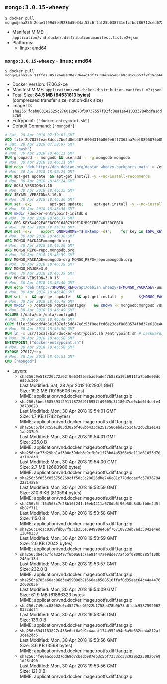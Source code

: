 ## `mongo:3.0.15-wheezy`

```console
$ docker pull mongo@sha256:2eae1f99d5e49286d5e34a153c6ffaf25b038731e1cfbd786712ced672e8e575
```

-	Manifest MIME: `application/vnd.docker.distribution.manifest.list.v2+json`
-	Platforms:
	-	linux; amd64

### `mongo:3.0.15-wheezy` - linux; amd64

```console
$ docker pull mongo@sha256:21ffd2395a86e0a38e236eec1df3734669e5e6cb9c01c6653f8f18d66679eafc
```

-	Docker Version: 17.06.2-ce
-	Manifest MIME: `application/vnd.docker.distribution.manifest.v2+json`
-	Total Size: **84.5 MB (84531613 bytes)**  
	(compressed transfer size, not on-disk size)
-	Image ID: `sha256:fdab8031e2525c2760129670f30737557f82fc8ea1e6410333284bdfa1dd57b0`
-	Entrypoint: `["docker-entrypoint.sh"]`
-	Default Command: `["mongod"]`

```dockerfile
# Sat, 28 Apr 2018 07:39:07 GMT
ADD file:2b7035feae8dccc7be4d0eb40716004316b869e6ff7363aa7eef0895076b8586 in / 
# Sat, 28 Apr 2018 07:39:07 GMT
CMD ["bash"]
# Mon, 30 Apr 2018 18:46:11 GMT
RUN groupadd -r mongodb && useradd -r -g mongodb mongodb
# Mon, 30 Apr 2018 18:46:11 GMT
RUN echo 'deb http://deb.debian.org/debian wheezy-backports main' > /etc/apt/sources.list.d/backports.list
# Mon, 30 Apr 2018 18:46:24 GMT
RUN apt-get update 	&& apt-get install -y --no-install-recommends 		ca-certificates 		jq 		numactl 		procps 	&& rm -rf /var/lib/apt/lists/*
# Mon, 30 Apr 2018 18:46:24 GMT
ENV GOSU_VERSION=1.10
# Mon, 30 Apr 2018 18:46:25 GMT
ENV JSYAML_VERSION=3.10.0
# Mon, 30 Apr 2018 18:46:36 GMT
RUN set -ex; 		apt-get update; 	apt-get install -y --no-install-recommends 		wget 	; 	rm -rf /var/lib/apt/lists/*; 		dpkgArch="$(dpkg --print-architecture | awk -F- '{ print $NF }')"; 	wget -O /usr/local/bin/gosu "https://github.com/tianon/gosu/releases/download/$GOSU_VERSION/gosu-$dpkgArch"; 	wget -O /usr/local/bin/gosu.asc "https://github.com/tianon/gosu/releases/download/$GOSU_VERSION/gosu-$dpkgArch.asc"; 	export GNUPGHOME="$(mktemp -d)"; 	gpg --keyserver ha.pool.sks-keyservers.net --recv-keys B42F6819007F00F88E364FD4036A9C25BF357DD4; 	gpg --batch --verify /usr/local/bin/gosu.asc /usr/local/bin/gosu; 	rm -r "$GNUPGHOME" /usr/local/bin/gosu.asc; 	chmod +x /usr/local/bin/gosu; 	gosu nobody true; 		wget -O /js-yaml.js "https://github.com/nodeca/js-yaml/raw/${JSYAML_VERSION}/dist/js-yaml.js"; 		apt-get purge -y --auto-remove wget
# Mon, 30 Apr 2018 18:46:36 GMT
RUN mkdir /docker-entrypoint-initdb.d
# Mon, 30 Apr 2018 18:46:37 GMT
ENV GPG_KEYS=492EAFE8CD016A07919F1D2B9ECBEC467F0CEB10
# Mon, 30 Apr 2018 18:46:38 GMT
RUN set -ex; 	export GNUPGHOME="$(mktemp -d)"; 	for key in $GPG_KEYS; do 		gpg --keyserver ha.pool.sks-keyservers.net --recv-keys "$key"; 	done; 	gpg --export $GPG_KEYS > /etc/apt/trusted.gpg.d/mongodb.gpg; 	rm -r "$GNUPGHOME"; 	apt-key list
# Mon, 30 Apr 2018 18:46:38 GMT
ARG MONGO_PACKAGE=mongodb-org
# Mon, 30 Apr 2018 18:46:39 GMT
ARG MONGO_REPO=repo.mongodb.org
# Mon, 30 Apr 2018 18:46:39 GMT
ENV MONGO_PACKAGE=mongodb-org MONGO_REPO=repo.mongodb.org
# Mon, 30 Apr 2018 18:46:39 GMT
ENV MONGO_MAJOR=3.0
# Mon, 30 Apr 2018 18:46:39 GMT
ENV MONGO_VERSION=3.0.15
# Mon, 30 Apr 2018 18:46:40 GMT
RUN echo "deb http://$MONGO_REPO/apt/debian wheezy/${MONGO_PACKAGE%-unstable}/$MONGO_MAJOR main" | tee "/etc/apt/sources.list.d/${MONGO_PACKAGE%-unstable}.list"
# Mon, 30 Apr 2018 18:46:48 GMT
RUN set -x 	&& apt-get update 	&& apt-get install -y 		${MONGO_PACKAGE}=$MONGO_VERSION 		${MONGO_PACKAGE}-server=$MONGO_VERSION 		${MONGO_PACKAGE}-shell=$MONGO_VERSION 		${MONGO_PACKAGE}-mongos=$MONGO_VERSION 		${MONGO_PACKAGE}-tools=$MONGO_VERSION 	&& rm -rf /var/lib/apt/lists/* 	&& rm -rf /var/lib/mongodb 	&& mv /etc/mongod.conf /etc/mongod.conf.orig
# Mon, 30 Apr 2018 18:46:48 GMT
RUN mkdir -p /data/db /data/configdb 	&& chown -R mongodb:mongodb /data/db /data/configdb
# Mon, 30 Apr 2018 18:46:49 GMT
VOLUME [/data/db /data/configdb]
# Mon, 30 Apr 2018 18:46:49 GMT
COPY file:536cddf4d6e1f87efc5d647e6253f8eefcd6e23caf8860574fbd37e620e4683f in /usr/local/bin/ 
# Mon, 30 Apr 2018 18:46:50 GMT
RUN ln -s usr/local/bin/docker-entrypoint.sh /entrypoint.sh # backwards compat
# Mon, 30 Apr 2018 18:46:50 GMT
ENTRYPOINT ["docker-entrypoint.sh"]
# Mon, 30 Apr 2018 18:46:50 GMT
EXPOSE 27017/tcp
# Mon, 30 Apr 2018 18:46:51 GMT
CMD ["mongod"]
```

-	Layers:
	-	`sha256:9e518726c72a62f0e63422e3bad9ade47b838a19c6911fa7bb8e00dc685dc366`  
		Last Modified: Sat, 28 Apr 2018 10:29:01 GMT  
		Size: 19.2 MB (19165606 bytes)  
		MIME: application/vnd.docker.image.rootfs.diff.tar.gzip
	-	`sha256:5bec5585393f2911f872649f6957fd9605c3f180d7cd0cbd0f4cefe43d709028`  
		Last Modified: Mon, 30 Apr 2018 19:54:01 GMT  
		Size: 1.7 KB (1742 bytes)  
		MIME: application/vnd.docker.image.rootfs.diff.tar.gzip
	-	`sha256:67b43c55e1d03d302bf408bb433de2517586ebd2c51da72c62b2e1411aa237b9`  
		Last Modified: Mon, 30 Apr 2018 19:54:01 GMT  
		Size: 225.0 B  
		MIME: application/vnd.docker.image.rootfs.diff.tar.gzip
	-	`sha256:ac73d29bb1af300e39deb6e9cfb0c1f78bd4a5366e9e111d61053d70a7fb7a3d`  
		Last Modified: Mon, 30 Apr 2018 19:54:00 GMT  
		Size: 2.7 MB (2660906 bytes)  
		MIME: application/vnd.docker.image.rootfs.diff.tar.gzip
	-	`sha256:5f055f855756269cff50c8c28626dbe746c81c778dccaefc5787679422214a8a`  
		Last Modified: Mon, 30 Apr 2018 19:53:59 GMT  
		Size: 810.6 KB (810594 bytes)  
		MIME: application/vnd.docker.image.rootfs.diff.tar.gzip
	-	`sha256:5ff164565c7e28b16f241d10eb4411a670db6f96e50c848afb6e4d5f6b87f711`  
		Last Modified: Mon, 30 Apr 2018 19:53:58 GMT  
		Size: 115.0 B  
		MIME: application/vnd.docker.image.rootfs.diff.tar.gzip
	-	`sha256:14cac0308fdb07f931b356e594990e46af76710823eb7ed35042e4ed1204b238`  
		Last Modified: Mon, 30 Apr 2018 19:53:59 GMT  
		Size: 2.0 KB (2042 bytes)  
		MIME: application/vnd.docker.image.rootfs.diff.tar.gzip
	-	`sha256:d64ca7fda32497f6b0a61b7ae81447ae9dde77a4b5f0800b285f100b248bf13d`  
		Last Modified: Mon, 30 Apr 2018 19:53:57 GMT  
		Size: 232.0 B  
		MIME: application/vnd.docker.image.rootfs.diff.tar.gzip
	-	`sha256:a785a68ac06d3e459090b91666aab588516ffaf0d35aac64c44a44762c60c03e`  
		Last Modified: Mon, 30 Apr 2018 19:54:09 GMT  
		Size: 61.9 MB (61886323 bytes)  
		MIME: application/vnd.docker.image.rootfs.diff.tar.gzip
	-	`sha256:749ebc08962c0c45279ce26922b1758ed78b9b73a0fcdc9587592062833cddf4`  
		Last Modified: Mon, 30 Apr 2018 19:53:56 GMT  
		Size: 139.0 B  
		MIME: application/vnd.docker.image.rootfs.diff.tar.gzip
	-	`sha256:6941183827c438e6cf6a9e9c4aaaf174a952b94e6a9d632ee4a812af3cee2dc6`  
		Last Modified: Mon, 30 Apr 2018 19:53:56 GMT  
		Size: 3.6 KB (3568 bytes)  
		MIME: application/vnd.docker.image.rootfs.diff.tar.gzip
	-	`sha256:4fe0aacd6337dd69d7cbecb987eb3c5bf7333cc33c929522308ab7e91d26f490`  
		Last Modified: Mon, 30 Apr 2018 19:53:56 GMT  
		Size: 121.0 B  
		MIME: application/vnd.docker.image.rootfs.diff.tar.gzip
